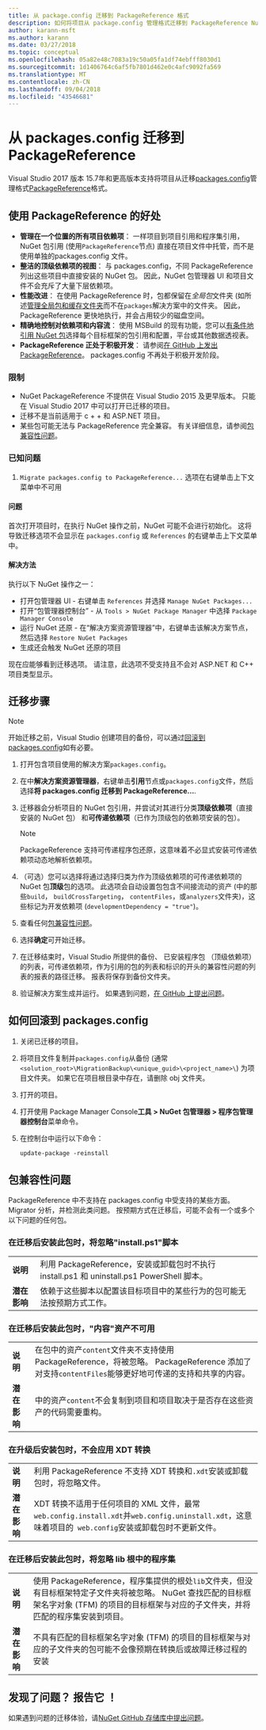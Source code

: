 ```yaml
---
title: 从 package.config 迁移到 PackageReference 格式
description: 如何将项目从 package.config 管理格式迁移到 PackageReference NuGet 4.0 + 和 VS2017 和.NET Core 2.0 所支持的详细信息
author: karann-msft
ms.author: karann
ms.date: 03/27/2018
ms.topic: conceptual
ms.openlocfilehash: 05a82e48c7083a19c50a05fa1df74ebfff8030d1
ms.sourcegitcommit: 1d1406764c6af5fb7801d462e0c4afc9092fa569
ms.translationtype: MT
ms.contentlocale: zh-CN
ms.lasthandoff: 09/04/2018
ms.locfileid: "43546681"
---
```

# <a name="migrate-from-packagesconfig-to-packagereference"></a>从 packages.config 迁移到 PackageReference

Visual Studio 2017 版本 15.7年和更高版本支持将项目从迁移[packages.config](./packages-config.md)管理格式[PackageReference](../consume-packages/Package-References-in-Project-Files.md)格式。

## <a name="benefits-of-using-packagereference"></a>使用 PackageReference 的好处

* **管理在一个位置的所有项目依赖项**： 一样项目到项目引用和程序集引用，NuGet 包引用 (使用`PackageReference`节点) 直接在项目文件中托管，而不是使用单独的packages.config 文件。
* **整洁的顶级依赖项的视图**： 与 packages.config，不同 PackageReference 列出这些项目中直接安装的 NuGet 包。 因此，NuGet 包管理器 UI 和项目文件不会充斥了大量下层依赖项。
* **性能改进**： 在使用 PackageReference 时，包都保留在*全局包*文件夹 (如所述[管理全局包和缓存文件夹](../consume-packages/managing-the-global-packages-and-cache-folders.md)而不在`packages`解决方案中的文件夹。 因此，PackageReference 更快地执行，并会占用较少的磁盘空间。
* **精确地控制对依赖项和内容流**： 使用 MSBuild 的现有功能，您可以[有条件地引用 NuGet 包](../consume-packages/Package-References-in-Project-Files.md#adding-a-packagereference-condition)选择每个目标框架的包引用和配置，平台或其他数据透视表。
* **PackageReference 正处于积极开发**： 请参阅[在 GitHub 上发出 PackageReference](https://aka.ms/nuget-pr-improvements)。 packages.config 不再处于积极开发阶段。

### <a name="limitations"></a>限制

* NuGet PackageReference 不提供在 Visual Studio 2015 及更早版本。 只能在 Visual Studio 2017 中可以打开已迁移的项目。
* 迁移不是当前适用于 c + + 和 ASP.NET 项目。
* 某些包可能无法与 PackageReference 完全兼容。 有关详细信息，请参阅[包兼容性问题](#package-compatibility-issues)。

### <a name="known-issues"></a>已知问题

1. `Migrate packages.config to PackageReference...` 选项在右键单击上下文菜单中不可用 

#### <a name="issue"></a>问题 
 
首次打开项目时，在执行 NuGet 操作之前，NuGet 可能不会进行初始化。 这将导致迁移选项不会显示在 `packages.config` 或 `References` 的右键单击上下文菜单中。 

#### <a name="workaround"></a>解决方法 

执行以下 NuGet 操作之一： 
* 打开包管理器 UI - 右键单击 `References` 并选择 `Manage NuGet Packages...` 
* 打开“包管理器控制台” - 从 `Tools > NuGet Package Manager` 中选择 `Package Manager Console` 
* 运行 NuGet 还原 - 在“解决方案资源管理器”中，右键单击该解决方案节点，然后选择 `Restore NuGet Packages` 
* 生成还会触发 NuGet 还原的项目 

现在应能够看到迁移选项。 请注意，此选项不受支持且不会对 ASP.NET 和 C++ 项目类型显示。 

## <a name="migration-steps"></a>迁移步骤

> [!Note]
> 开始迁移之前，Visual Studio 创建项目的备份，可以通过[回滚到 packages.config](#how-to-roll-back-to-packagesconfig)如有必要。

1. 打开包含项目使用的解决方案`packages.config`。

1. 在中**解决方案资源管理器**，右键单击**引用**节点或`packages.config`文件，然后选择**将 packages.config 迁移到 PackageReference...**.

1. 迁移器会分析项目的 NuGet 包引用，并尝试对其进行分类**顶级依赖项**（直接安装的 NuGet 包） 和**可传递依赖项**（已作为顶级包的依赖项安装的包）。

   > [!Note]
   > PackageReference 支持可传递程序包还原，这意味着不必显式安装可传递依赖项动态地解析依赖项。

1. （可选）您可以选择将通过选择归类为作为顶级依赖项的可传递依赖项的 NuGet 包**顶级**包的选项。 此选项会自动设置包包含不间接流动的资产 (中的那些`build`， `buildCrossTargeting`， `contentFiles`，或`analyzers`文件夹)，这些标记为开发依赖项 (`developmentDependency = "true"`)。

1. 查看任何[包兼容性问题](#package-compatibility-issues)。

1. 选择**确定**可开始迁移。

1. 在迁移结束时，Visual Studio 所提供的备份、 已安装程序包 （顶级依赖项） 的列表，可传递依赖项，作为引用的包的列表和标识的开头的兼容性问题的列表的报表的路径迁移。 报表将保存到备份文件夹。

1. 验证解决方案生成并运行。 如果遇到问题，[在 GitHub 上提出问题](https://github.com/NuGet/Home/issues/)。

## <a name="how-to-roll-back-to-packagesconfig"></a>如何回滚到 packages.config

1. 关闭已迁移的项目。

1. 将项目文件复制并`packages.config`从备份 (通常`<solution_root>\MigrationBackup\<unique_guid>\<project_name>\`) 为项目文件夹。 如果它在项目根目录中存在，请删除 obj 文件夹。

1. 打开的项目。

1. 打开使用 Package Manager Console**工具 > NuGet 包管理器 > 程序包管理器控制台**菜单命令。

1. 在控制台中运行以下命令：

   ```ps
   update-package -reinstall
   ```

## <a name="package-compatibility-issues"></a>包兼容性问题

PackageReference 中不支持在 packages.config 中受支持的某些方面。 Migrator 分析，并检测此类问题。 按预期方式在迁移后，可能不会有一个或多个以下问题的任何包。

### <a name="installps1-scripts-are-ignored-when-the-package-is-installed-after-the-migration"></a>在迁移后安装此包时，将忽略"install.ps1"脚本

| | |
| --- | --- |
| **说明** | 利用 PackageReference，安装或卸载包时不执行 install.ps1 和 uninstall.ps1 PowerShell 脚本。 |
| **潜在影响** | 依赖于这些脚本以配置该目标项目中的某些行为的包可能无法按预期方式工作。 |

### <a name="content-assets-are-not-available-when-the-package-is-installed-after-the-migration"></a>在迁移后安装此包时，"内容"资产不可用

| | |
| --- | --- |
| **说明** | 在包中的资产`content`文件夹不支持使用 PackageReference，将被忽略。 PackageReference 添加了对支持`contentFiles`能够更好地可传递的支持和共享的内容。  |
| **潜在影响** | 中的资产`content`不会复制到项目和项目取决于是否存在这些资产的代码需要重构。  |

### <a name="xdt-transforms-are-not-applied-when-the-package-is-installed-after-the-upgrade"></a>在升级后安装包时，不会应用 XDT 转换

| | |
| --- | --- |
| **说明** | 利用 PackageReference 不支持 XDT 转换和`.xdt`安装或卸载包时，将忽略文件。   |
| **潜在影响** | XDT 转换不适用于任何项目的 XML 文件，最常`web.config.install.xdt`并`web.config.uninstall.xdt`，这意味着项目的` web.config`安装或卸载包时不更新文件。 |

### <a name="assemblies-in-the-lib-root-are-ignored-when-the-package-is-installed-after-the-migration"></a>在迁移后安装此包时，将忽略 lib 根中的程序集

| | |
| --- | --- |
| **说明** | 使用 PackageReference，程序集提供的根处`lib`文件夹，但没有目标框架特定子文件夹将被忽略。 NuGet 查找匹配的目标框架名字对象 (TFM) 的项目的目标框架与对应的子文件夹，并将匹配的程序集安装到项目。 |
| **潜在影响** | 不具有匹配的目标框架名字对象 (TFM) 的项目的目标框架与对应的子文件夹的包可能不会像预期在转换后或故障迁移过程的安装 |

## <a name="found-an-issue-report-it"></a>发现了问题？ 报告它 ！

如果遇到问题的迁移体验，请[NuGet GitHub 存储库中提出问题](https://github.com/NuGet/Home/issues/)。
